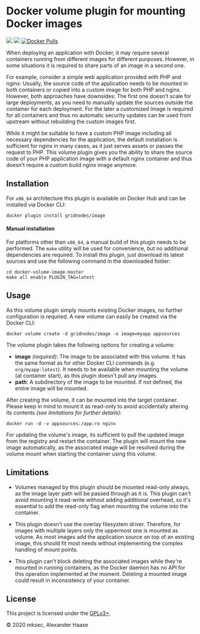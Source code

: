 # Docker volume plugin for mounting Docker images

[![](https://img.shields.io/github/issues-raw/gridnodes/docker-volume-image.svg?style=flat-square)](https://github.com/gridnodes/docker-volume-image/issues)
[![](https://img.shields.io/badge/license-GPLv3+-blue.svg?style=flat-square)](LICENSE)
[![Docker Pulls](https://img.shields.io/docker/pulls/gridnodes/image.svg?style=flat-square)](https://hub.docker.com/r/gridnodes/image)


When deploying an application with Docker, it may require several containers
running from different images for different purposes. However, in some
situations it is required to share parts of an image in a second one.

For example, consider a simple web application provided with PHP and nginx:
Usually, the source code of the application needs to be mounted in both
containers or copied into a custom image for both PHP and nginx. However, both
approaches have downsides: The first one doesn't scale for large deployments, as
you need to manually update the sources outside the container for each
deployment. For the later a customized image is required for all containers and
thus no automatic security updates can be used from upstream without rebuilding
the custom images first.

While it might be suitable to have a custom PHP image including all necessary
dependencies for the application, the default installation is sufficient for
nginx in many cases, as it just serves assets or passes the request to PHP. This
volume plugin gives you the ability to share the source code of your PHP
application image with a default nginx container and thus doesn't require a
custom build nginx image anymore.


## Installation

For `x86_64` architecture this plugin is available on Docker Hub and can be
installed via Docker CLI:

```
docker plugin install gridnodes/image
```

#### Manual installation

For platforms other than `x86_64`, a manual build of this plugin needs to be
performed. The `make` utility will be used for convenience, but no additional
dependencies are required. To install this plugin, just download its latest
sources and use the following command in the downloaded folder:

```
cd docker-volume-image-master
make all enable PLUGIN_TAG=latest
```


## Usage

As this volume plugin simply mounts existing Docker images, no further
configuration is required. A new volume can easily be created via the Docker
CLI:

```
docker volume create -d gridnodes/image -o image=myapp appsources
```

The volume plugin takes the following options for creating a volume:

  * __image__ *(required)*: The image to be associated with this volume. It has
    the same format as for other Docker CLI commands (e.g. `org/myapp:latest`).
    It needs to be available when mounting the volume (at container start), as
    this plugin doesn't pull any images.
  * __path__: A subdirectory of the image to be mounted. If not defined, the
    entire image will be mounted.

After creating the volume, it can be mounted into the target container. Please
keep in mind to mount it as read-only to avoid accidentally altering its
contents *(see limitations for further details)*:

```
docker run -d -v appsources:/app:ro nginx
```

For updating the volume's image, its sufficient to pull the updated image from
the registry and restart the container. The plugin will mount the new image
automatically, as the associated image will be resolved during the volume mount
when starting the container using this volume.


## Limitations

* Volumes managed by this plugin should be mounted read-only always, as the
  image layer path will be passed through as it is. This plugin can't avoid
  mounting it read-write without adding additional overhead, so it's essential
  to add the read-only flag when mounting the volume into the container.

* This plugin doesn't use the overlay filesystem driver. Therefore, for images
  with multiple layers only the uppermost one is mounted as volume. As most
  images add the application source on top of an existing image, this should fit
  most needs without implementing the complex handling of mount points.

* This plugin can't block deleting the associated images while they're mounted
  in running containers, as the Docker daemon has no API for this operation
  implemented at the moment. Deleting a mounted image could result in
  inconsistency of your container.


## License

This project is licensed under the [GPLv3+](LICENSE).

&copy; 2020 mksec, Alexander Haase
